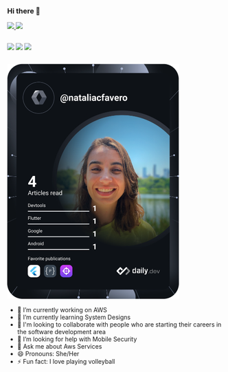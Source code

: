 ### Hi there 👋

<!--
**NataliaCFavero/nataliacfavero** is a ✨ _special_ ✨ repository because its `README.md` (this file) appears on your GitHub profile.

Here are some ideas to get you started:
-->
<div>
  <a href="https://github.com/nataliacfavero">
  <img height="180em" src="https://github-readme-stats.vercel.app/api?username=nataliacfavero&show_icons=true&theme=dracula&include_all_commits=true&count_private=true"/>
  <img height="180em" src="https://github-readme-stats.vercel.app/api/top-langs/?username=nataliacfavero&layout=compact&langs_count=7&theme=dracula"/>
</div>
  
 
  ##

  <a href="https://instagram.com/natycfavero" target="_blank"><img src="https://img.shields.io/badge/-Instagram-%23E4405F?style=for-the-badge&logo=instagram&logoColor=white" target="_blank"></a>
  <a href="https://www.linkedin.com/in/natalia-colantonio-favero/" target="_blank"><img src="https://img.shields.io/badge/-LinkedIn-%230077B5?style=for-the-badge&logo=linkedin&logoColor=white" target="_blank"></a> 
  <a href="https://medium.com/@naty.favero" target="_blank"><img src="https://img.shields.io/badge/-Medium-%230077B5?style=for-the-badge&logo=medium&logoColor=black&labelColor=white&color=white" target="_blank"></a> 


   
  ##
 
</div>
<a href="https://app.daily.dev/nataliacfavero"><img src="https://github.com/NataliaCFavero/nataliacfavero/blob/master/devcard.svg" width="400" alt="Natalia's Dev Card"/></a>


- 🔭 I’m currently working on AWS
- 🌱 I’m currently learning System Designs
- 👯 I'm looking to collaborate with people who are starting their careers in the software development area
- 🤔 I’m looking for help with Mobile Security
- 💬 Ask me about Aws Services
- 😄 Pronouns: She/Her
- ⚡ Fun fact: I love playing volleyball
  

  
